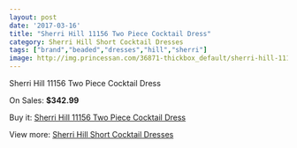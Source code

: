 ```yaml
---
layout: post
date: '2017-03-16'
title: "Sherri Hill 11156 Two Piece Cocktail Dress"
category: Sherri Hill Short Cocktail Dresses
tags: ["brand","beaded","dresses","hill","sherri"]
image: http://img.princessan.com/36871-thickbox_default/sherri-hill-11156-two-piece-cocktail-dress.jpg
---
```

Sherri Hill 11156 Two Piece Cocktail Dress

On Sales: **$342.99**
<a href="https://www.princessan.com/en/17201-sherri-hill-11156-two-piece-cocktail-dress.html"><amp-img layout="responsive" width="600" height="600" src="//img.princessan.com/36871-thickbox_default/sherri-hill-11156-two-piece-cocktail-dress.jpg" alt="Sherri Hill 11156 Two Piece Cocktail Dress 0" /></a>
<a href="https://www.princessan.com/en/17201-sherri-hill-11156-two-piece-cocktail-dress.html"><amp-img layout="responsive" width="600" height="600" src="//img.princessan.com/36875-thickbox_default/sherri-hill-11156-two-piece-cocktail-dress.jpg" alt="Sherri Hill 11156 Two Piece Cocktail Dress 1" /></a>
<a href="https://www.princessan.com/en/17201-sherri-hill-11156-two-piece-cocktail-dress.html"><amp-img layout="responsive" width="600" height="600" src="//img.princessan.com/36874-thickbox_default/sherri-hill-11156-two-piece-cocktail-dress.jpg" alt="Sherri Hill 11156 Two Piece Cocktail Dress 2" /></a>
<a href="https://www.princessan.com/en/17201-sherri-hill-11156-two-piece-cocktail-dress.html"><amp-img layout="responsive" width="600" height="600" src="//img.princessan.com/36873-thickbox_default/sherri-hill-11156-two-piece-cocktail-dress.jpg" alt="Sherri Hill 11156 Two Piece Cocktail Dress 3" /></a>
<a href="https://www.princessan.com/en/17201-sherri-hill-11156-two-piece-cocktail-dress.html"><amp-img layout="responsive" width="600" height="600" src="//img.princessan.com/36872-thickbox_default/sherri-hill-11156-two-piece-cocktail-dress.jpg" alt="Sherri Hill 11156 Two Piece Cocktail Dress 4" /></a>

Buy it: [Sherri Hill 11156 Two Piece Cocktail Dress](https://www.princessan.com/en/17201-sherri-hill-11156-two-piece-cocktail-dress.html "Sherri Hill 11156 Two Piece Cocktail Dress")

View more: [Sherri Hill Short Cocktail Dresses](https://www.princessan.com/en/144- "Sherri Hill Short Cocktail Dresses")